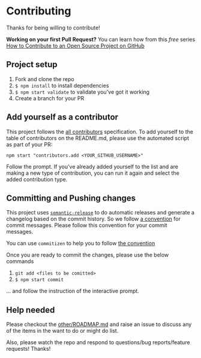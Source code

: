 # Contributing

Thanks for being willing to contribute!

**Working on your first Pull Request?** You can learn how from this *free* series
[How to Contribute to an Open Source Project on GitHub](https://egghead.io/series/how-to-contribute-to-an-open-source-project-on-github)

## Project setup

1. Fork and clone the repo
2. `$ npm install` to install dependencies
3. `$ npm start validate` to validate you've got it working
4. Create a branch for your PR

## Add yourself as a contributor

This project follows the [all contributors][all-contributors] specification. To add yourself to the table of
contributors on the README.md, please use the automated script as part of your PR:

```console
npm start "contributors.add <YOUR_GITHUB_USERNAME>"
```

Follow the prompt. If you've already added yourself to the list and are making a new type of contribution, you can run
it again and select the added contribution type.

## Committing and Pushing changes

This project uses [`semantic-release`][semantic-release] to do automatic releases and generate a changelog based on the
commit history. So we follow [a convention][convention] for commit messages. Please follow this convention for your
commit messages.

You can use `commitizen` to help you to follow [the convention](https://github.com/stevemao/conventional-changelog-angular/blob/master/convention.md)

Once you are ready to commit the changes, please use the below commands

1. `git add <files to be comitted>`
2. `$ npm start commit`

... and follow the instruction of the interactive prompt.

## Help needed

Please checkout the [other/ROADMAP.md](https://github.com/kentcdodds/nps/blob/master/other/ROADMAP.md) and raise an issue to discuss
any of the items in the want to do or might do list.

Also, please watch the repo and respond to questions/bug reports/feature requests! Thanks!

[semantic-release]: https://npmjs.com/package/semantic-release
[convention]: https://github.com/stevemao/conventional-changelog-angular/blob/master/convention.md
[all-contributors]: https://github.com/kentcdodds/all-contributors
